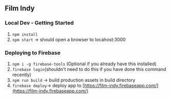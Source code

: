 ## Film Indy 

### Local Dev - Getting Started

1. `npm install`
2. `npm start` -> should open a browser to locahost:3000

### Deploying to Firebase

1. `npm i -g firebase-tools` (Optional if you already have this installed)
3. `firebase login`(shouldn't need to do this if you have done this command recently)
4. `npm run build` -> build production assets in build directory
5. `firebase deploy`-> deploy app to [https://film-indy.firebaseapp.com/](https://film-indy.firebaseapp.com/)


